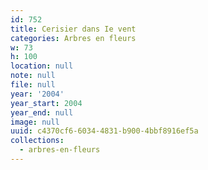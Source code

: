```yaml
---
id: 752
title: Cerisier dans Ie vent
categories: Arbres en fleurs
w: 73
h: 100
location: null
note: null
file: null
year: '2004'
year_start: 2004
year_end: null
image: null
uuid: c4370cf6-6034-4831-b900-4bbf8916ef5a
collections:
  - arbres-en-fleurs
---
```


